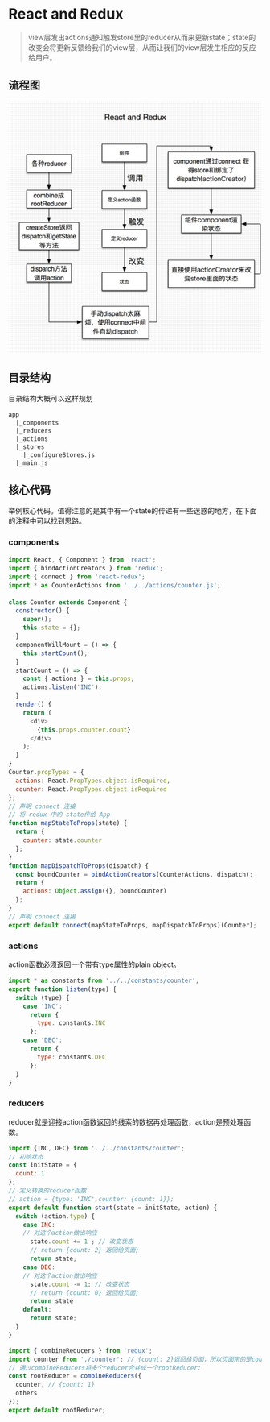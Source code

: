 # React and Redux

> view层发出actions通知触发store里的reducer从而来更新state；state的改变会将更新反馈给我们的view层，从而让我们的view层发生相应的反应给用户。

## 流程图

![pic-1](/_static/project/react.png)

## 目录结构

目录结构大概可以这样规划

```
app
  |_components
  |_reducers
  |_actions
  |_stores
    |_configureStores.js
  |_main.js
```

## 核心代码

举例核心代码。值得注意的是其中有一个state的传递有一些迷惑的地方，在下面的注释中可以找到思路。

### components
```js
import React, { Component } from 'react';
import { bindActionCreators } from 'redux';
import { connect } from 'react-redux';
import * as CounterActions from '../../actions/counter.js';

class Counter extends Component {
  constructor() {
    super();
    this.state = {};
  }
  componentWillMount = () => {
    this.startCount();
  }
  startCount = () => {
    const { actions } = this.props;
    actions.listen('INC');
  }
  render() {
    return (
      <div>
        {this.props.counter.count}
      </div>
    );
  }
}
Counter.propTypes = {
  actions: React.PropTypes.object.isRequired,
  counter: React.PropTypes.object.isRequired
};
// 声明 connect 连接
// 将 redux 中的 state传给 App
function mapStateToProps(state) {
  return {
    counter: state.counter
  };
}
function mapDispatchToProps(dispatch) {
  const boundCounter = bindActionCreators(CounterActions, dispatch);
  return {
    actions: Object.assign({}, boundCounter)
  };
}
// 声明 connect 连接
export default connect(mapStateToProps, mapDispatchToProps)(Counter);
```

### actions

action函数必须返回一个带有type属性的plain object。

```js
import * as constants from '../../constants/counter';
export function listen(type) {
  switch (type) {
    case 'INC':
      return {
        type: constants.INC
      };
    case 'DEC':
      return {
        type: constants.DEC
      };
  }
}
```

### reducers

reducer就是迎接action函数返回的线索的数据再处理函数，action是预处理函数。

```js
import {INC, DEC} from '../../constants/counter';
// 初始状态
const initState = {
  count: 1
};
// 定义转换的reducer函数
// action = {type: 'INC',counter: {count: 1}};
export default function start(state = initState, action) {
  switch (action.type) {
    case INC:
    // 对这个action做出响应
      state.count += 1 ; // 改变状态
      // return {count: 2} 返回给页面;
      return state;
    case DEC:
    // 对这个action做出响应
      state.count -= 1; // 改变状态
      // return {count: 0} 返回给页面;
      return state
    default:
      return state;
  }
}
```

```js
import { combineReducers } from 'redux';
import counter from './counter'; // {count: 2}返回给页面，所以页面用的是counter.count获取数据2
// 通过combineReducers将多个reducer合并成一个rootReducer:
const rootReducer = combineReducers({
  counter, // {count: 1}
  others
});
export default rootReducer;
```
